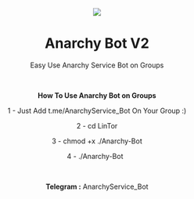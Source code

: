 <center>
<img src="http://s13.picofile.com/file/8403665634/2.jpg">
<center/>

# Anarchy Bot V2
Easy Use Anarchy Service Bot on Groups
<p>
  &nbsp;

<b>How To Use Anarchy Bot on Groups </b>

1 - Just Add t.me/AnarchyService_Bot On Your Group :)
<p>
2 - cd LinTor
<p>
3 - chmod +x ./Anarchy-Bot
<p>
4 - ./Anarchy-Bot
&nbsp;
  <p>
    <p>
&nbsp;
&nbsp;
<p>
<b>Telegram :</b> AnarchyService_Bot
<p>
